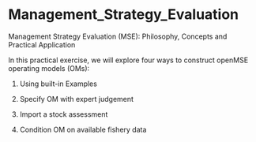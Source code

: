 # Management_Strategy_Evaluation
Management Strategy Evaluation (MSE): Philosophy, Concepts and Practical Application

In this practical exercise, we will explore four ways to construct openMSE
operating models (OMs):

 1. Using built-in Examples

 2. Specify OM with expert judgement

 3. Import a stock assessment

 4. Condition OM on available fishery data
